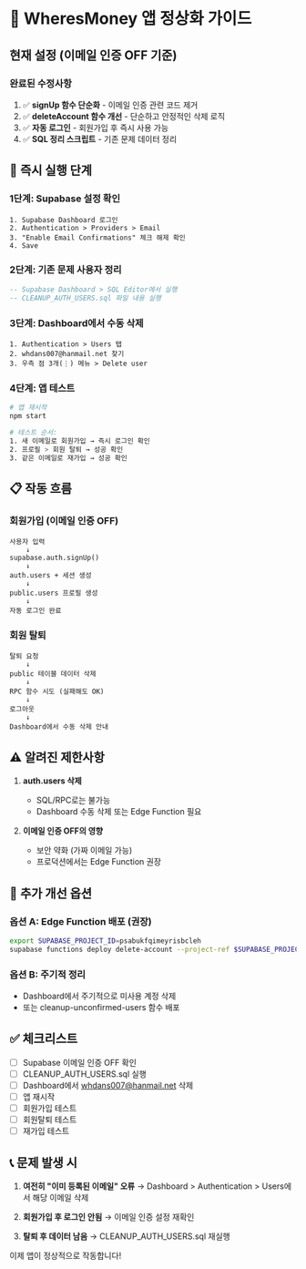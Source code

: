 # 🎯 WheresMoney 앱 정상화 가이드

## 현재 설정 (이메일 인증 OFF 기준)

### 완료된 수정사항
1. ✅ **signUp 함수 단순화** - 이메일 인증 관련 코드 제거
2. ✅ **deleteAccount 함수 개선** - 단순하고 안정적인 삭제 로직
3. ✅ **자동 로그인** - 회원가입 후 즉시 사용 가능
4. ✅ **SQL 정리 스크립트** - 기존 문제 데이터 정리

## 🚀 즉시 실행 단계

### 1단계: Supabase 설정 확인
```
1. Supabase Dashboard 로그인
2. Authentication > Providers > Email
3. "Enable Email Confirmations" 체크 해제 확인
4. Save
```

### 2단계: 기존 문제 사용자 정리
```sql
-- Supabase Dashboard > SQL Editor에서 실행
-- CLEANUP_AUTH_USERS.sql 파일 내용 실행
```

### 3단계: Dashboard에서 수동 삭제
```
1. Authentication > Users 탭
2. whdans007@hanmail.net 찾기
3. 우측 점 3개(⋮) 메뉴 > Delete user
```

### 4단계: 앱 테스트
```bash
# 앱 재시작
npm start

# 테스트 순서:
1. 새 이메일로 회원가입 → 즉시 로그인 확인
2. 프로필 > 회원 탈퇴 → 성공 확인
3. 같은 이메일로 재가입 → 성공 확인
```

## 📋 작동 흐름

### 회원가입 (이메일 인증 OFF)
```
사용자 입력
    ↓
supabase.auth.signUp()
    ↓
auth.users + 세션 생성
    ↓
public.users 프로필 생성
    ↓
자동 로그인 완료
```

### 회원 탈퇴
```
탈퇴 요청
    ↓
public 테이블 데이터 삭제
    ↓
RPC 함수 시도 (실패해도 OK)
    ↓
로그아웃
    ↓
Dashboard에서 수동 삭제 안내
```

## ⚠️ 알려진 제한사항

1. **auth.users 삭제**
   - SQL/RPC로는 불가능
   - Dashboard 수동 삭제 또는 Edge Function 필요

2. **이메일 인증 OFF의 영향**
   - 보안 약화 (가짜 이메일 가능)
   - 프로덕션에서는 Edge Function 권장

## 🔧 추가 개선 옵션

### 옵션 A: Edge Function 배포 (권장)
```bash
export SUPABASE_PROJECT_ID=psabukfqimeyrisbcleh
supabase functions deploy delete-account --project-ref $SUPABASE_PROJECT_ID
```

### 옵션 B: 주기적 정리
- Dashboard에서 주기적으로 미사용 계정 삭제
- 또는 cleanup-unconfirmed-users 함수 배포

## ✅ 체크리스트

- [ ] Supabase 이메일 인증 OFF 확인
- [ ] CLEANUP_AUTH_USERS.sql 실행
- [ ] Dashboard에서 whdans007@hanmail.net 삭제
- [ ] 앱 재시작
- [ ] 회원가입 테스트
- [ ] 회원탈퇴 테스트
- [ ] 재가입 테스트

## 📞 문제 발생 시

1. **여전히 "이미 등록된 이메일" 오류**
   → Dashboard > Authentication > Users에서 해당 이메일 삭제

2. **회원가입 후 로그인 안됨**
   → 이메일 인증 설정 재확인

3. **탈퇴 후 데이터 남음**
   → CLEANUP_AUTH_USERS.sql 재실행

이제 앱이 정상적으로 작동합니다!
